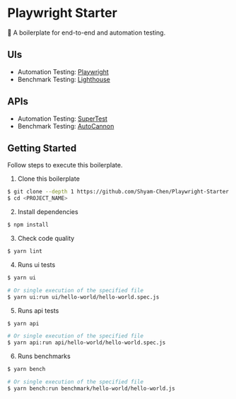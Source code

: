 # Playwright Starter

:carousel_horse: A boilerplate for end-to-end and automation testing.

## UIs

* Automation Testing: [Playwright](https://github.com/microsoft/playwright)
* Benchmark Testing: [Lighthouse](https://github.com/GoogleChrome/lighthouse)

## APIs

* Automation Testing: [SuperTest](https://github.com/visionmedia/supertest)
* Benchmark Testing: [AutoCannon](https://github.com/mcollina/autocannon)

## Getting Started

Follow steps to execute this boilerplate.

1. Clone this boilerplate

```bash
$ git clone --depth 1 https://github.com/Shyam-Chen/Playwright-Starter.git <PROJECT_NAME>
$ cd <PROJECT_NAME>
```

2. Install dependencies

```bash
$ npm install
```

3. Check code quality

```bash
$ yarn lint
```

4. Runs ui tests

```bash
$ yarn ui

# Or single execution of the specified file
$ yarn ui:run ui/hello-world/hello-world.spec.js
```

5. Runs api tests

```bash
$ yarn api

# Or single execution of the specified file
$ yarn api:run api/hello-world/hello-world.spec.js
```

6. Runs benchmarks

```bash
$ yarn bench

# Or single execution of the specified file
$ yarn bench:run benchmark/hello-world/hello-world.js
```
